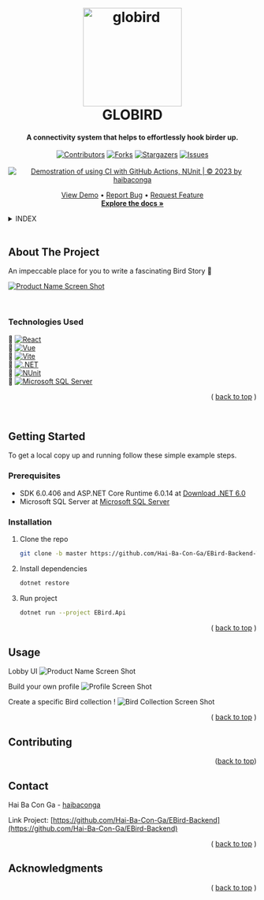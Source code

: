 <a name="readme-top"></a>

<h1 align="center">
  <br>
  <a href="http://globird.tech/"><img src="https://cdn-icons-png.flaticon.com/512/3418/3418582.png" alt="globird" width="200"></a>
  <br>
  GLOBIRD
</h1>
<h4 align="center">A connectivity system that helps to effortlessly hook birder up.</h4>

<div align="center">

  [![Contributors][contributors-shield]][contributors-url]
  [![Forks][forks-shield]][forks-url]
  [![Stargazers][stars-shield]][stars-url]
  [![Issues][issues-shield]][issues-url] </br></br>
  [![Demostration of using CI with GitHub Actions, NUnit | © 2023 by haibaconga](https://github.com/Hai-Ba-Con-Ga/EBird-Backend-Test/actions/workflows/ebird-ci.yml/badge.svg)](https://github.com/Hai-Ba-Con-Ga/EBird-Backend-Test/actions/workflows/ebird-ci.yml)
</div>
<!--  -->
<p align="center">
  <a href="http://globird.tech/">View Demo</a>
    •
    <a href="https://fptuniversity-my.sharepoint.com/:x:/g/personal/linhtkse160038_fpt_edu_vn/EUYknXGAQjJOkFn7Eo5TmKMByESCDQ2rcyOsUg1DlgETRQ?e=b5ootl">Report Bug</a>
    •
    <a href="https://github.com/othneildrew/Best-README-Template/issues">Request Feature</a>
    <br>
    <a href="https://github.com/othneildrew/Best-README-Template"><strong>Explore the docs »</strong></a>
</p>




<!-- TABLE OF CONTENTS -->
<details>
<summary>INDEX</summary>
<h2>Table of Contents</h2>
  
  <ol>
    <li>
      <a href="#about-the-project">About The Project</a>
      <ul>
        <li><a href="#built-with">Technologies Used</a></li>
      </ul>
    </li>
    <li>
      <a href="#getting-started">Getting Started</a>
      <ul>
        <li><a href="#prerequisites">Prerequisites</a></li>
        <li><a href="#installation">Installation</a></li>
      </ul>
    </li>
    <li><a href="#contributing">Contributing</a></li>
    <li><a href="#contact">Contact</a></li>
    <li><a href="#acknowledgments">Acknowledgments</a></li>
  </ol>
</details>
<br>


<!-- ABOUT THE PROJECT -->
## About The Project
An impeccable place for you to write a fascinating Bird Story :cowboy_hat_face:

[![Product Name Screen Shot][product-screenshot]](https://www.globird.tech/)

<br>

### Technologies Used

:robot: [![React][React.js]][React-url]<br>
:robot: [![Vue][Vue.js]][Vue-url]<br>
:robot: [![Vite][Vite]][Vite-url]<br>
:robot: [![.NET][.NET]][.NET-url]<br>
:robot: [![NUnit][NUnit]][NUnit-url]<br>
:robot: [![Microsoft SQL Server][Microsoft SQL Server]][MSSQLServer-url]<br>
<p align="right">( <a href="#readme-top">back to top</a> )</p>
<br>


<!-- GETTING STARTED -->
## Getting Started
To get a local copy up and running follow these simple example steps.

### Prerequisites

* SDK 6.0.406 and ASP.NET Core Runtime 6.0.14 at [Download .NET 6.0](https://dotnet.microsoft.com/en-us/download/dotnet/6.0)
* Microsoft SQL Server at [Microsoft SQL Server](https://dotnet.microsoft.com/en-us/download)

### Installation

1. Clone the repo
   ```sh
   git clone -b master https://github.com/Hai-Ba-Con-Ga/EBird-Backend-Test.git
   ```
2. Install dependencies
   ```sh
   dotnet restore
   ```
3. Run project
   ```sh
   dotnet run --project EBird.Api
   ```

<p align="right">( <a href="#readme-top">back to top</a> )</p>



<!-- USAGE EXAMPLES -->
## Usage
Lobby UI
![Product Name Screen Shot][lobby-screenshot]

Build your own profile
![Profile Screen Shot][profile-screenshot]

Create a specific Bird collection !
![Bird Collection Screen Shot][bird-collection-screenshot]


<p align="right">( <a href="#readme-top">back to top</a> )</p>


<!-- CONTRIBUTING -->
## Contributing


<p align="right">(<a href="#readme-top">back to top</a>)</p>


<!-- CONTACT -->
## Contact

Hai Ba Con Ga - [haibaconga](https://github.com/Hai-Ba-Con-Ga)

Link Project: [https://github.com/Hai-Ba-Con-Ga/EBird-Backend](https://github.com/Hai-Ba-Con-Ga/EBird-Backend)

<p align="right">( <a href="#readme-top">back to top</a> )</p>

<!-- ACKNOWLEDGMENTS -->
## Acknowledgments


<p align="right">( <a href="#readme-top">back to top</a> )</p>



<!-- MARKDOWN LINKS & IMAGES -->
<!-- https://www.markdownguide.org/basic-syntax/#reference-style-links -->
[contributors-shield]: https://img.shields.io/github/contributors/Hai-Ba-Con-Ga/EBird-Backend-Test?style=for-the-badge
[contributors-url]: https://github.com/Hai-Ba-Con-Ga/EBird-Backend-Test/graphs/contributors
[forks-shield]: https://img.shields.io/github/forks/Hai-Ba-Con-Ga/EBird-Backend-Test?style=for-the-badge
[forks-url]: https://github.com/Hai-Ba-Con-Ga/EBird-Backend-Test/network/members
[stars-shield]: https://img.shields.io/github/stars/Hai-Ba-Con-Ga/EBird-Backend-Test?style=for-the-badge
[stars-url]: https://github.com/Hai-Ba-Con-Ga/EBird-Backend-Test/stargazers
[issues-shield]: https://img.shields.io/github/issues/Hai-Ba-Con-Ga/EBird-Backend-Test?style=for-the-badge
[issues-url]: https://github.com/Hai-Ba-Con-Ga/EBird-Backend-Test/issues
[product-screenshot]: https://i.imgur.com/Tj43wy0.png
[lobby-screenshot]: https://i.imgur.com/UZjCxNW.png
[profile-screenshot]:https://i.imgur.com/bvIVAjR.png
[bird-collection-screenshot]:https://i.imgur.com/ymL6CJc.png

[Vite]: https://img.shields.io/static/v1?style=for-the-badge&message=Vite&color=646CFF&logo=Vite&logoColor=FFFFFF&label=
[Vite-url]: https://vitejs.dev/
[.NET]: https://img.shields.io/static/v1?style=for-the-badge&message=.NET&color=512BD4&logo=.NET&logoColor=FFFFFF&label=
[.NET-url]: https://dotnet.microsoft.com/en-us/
[Microsoft SQL Server]: https://img.shields.io/static/v1?style=for-the-badge&message=Microsoft+SQL+Server&color=CC2927&logo=Microsoft+SQL+Server&logoColor=FFFFFF&label=
[MSSQLServer-url]: https://www.microsoft.com/en-us/sql-server/sql-server-downloads
[NUnit]: https://img.shields.io/static/v1?style=for-the-badge&message=NUnit&color=green&logo=NUnit&logoColor=FFFFFF&label=
[NUnit-url]: https://nunit.org/ 
[React.js]:https://img.shields.io/static/v1?style=for-the-badge&message=React&color=222222&logo=React&logoColor=61DAFB&label=
[React-url]:https://reactjs.org/
[Vue.js]:https://img.shields.io/static/v1?style=for-the-badge&message=Vue.js&color=222222&logo=Vue.js&logoColor=4FC08D&label=
[Vue-url]:https://vuejs.org/
